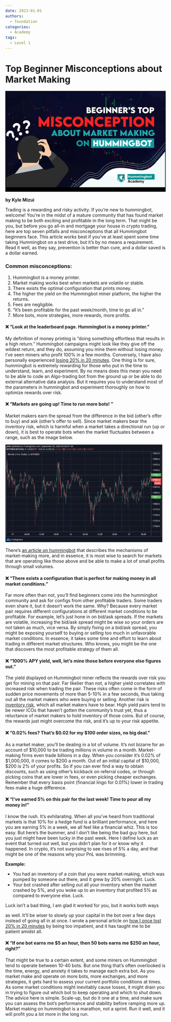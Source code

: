 ```yaml
---
date: 2023-01-01
authors:
  - foundation
categories:
  - Academy
tags:
  - Level 1
---
```


# Top Beginner Misconceptions about Market Making

![cover](image_0.jpg)

**by Kyle Mizui**

Trading is a rewarding and risky activity. If you’re new to hummingbot, welcome! You’re in the midst of a mature community that has found market making to be both exciting and profitable in the long term. That might be you, but before you go all-in and mortgage your house in crypto trading, here are top seven pitfalls and misconceptions that all Hummingbot beginners face. This article works best if you’ve at least spent some time taking Hummingbot on a test drive, but it’s by no means a requirement. Read it well, as they say, prevention is better than cure, and a dollar saved is a dollar earned.

<!-- more -->

### **Common misconceptions:**

1. Hummingbot is a money printer.
2. Market making works best when markets are volatile or stable.
3. There exists the optimal configuration that prints money.
4. The higher the yield on the Hummingbot miner platform, the higher the returns.
5. Fees are negligible.
6. “It’s been profitable for the past week/month, time to go all in.”
7. More bots, more strategies, more rewards, more profits.




#### **❌ “Look at the leaderboard page. Hummingbot is a money printer.”**

My definition of money printing is “doing something effortless that results in a high return.” Hummingbot campaigns might look like they give off the wildest return, and they do, assuming you mine them without losing money. I’ve seen miners who profit 100% in a few months. Conversely, I have also personally experienced [losing 20% in 20 minutes](https://andrewsiah.medium.com/how-i-lost-20-in-20-minutes-764595459ed2?ref=blog.hummingbot.org). One thing is for sure, hummingbot is extremely rewarding for those who put in the time to understand, learn, and experiment. By no means does this mean you need to be able to code an Algo-trading bot from the ground up or be able to do external alternative data analysis. But it requires you to understand most of the parameters in hummingbot and experiment thoroughly on how to optimize rewards over risk.

#### **❌ “Markets are going up! Time to run more bots! ”**

Market makers earn the spread from the difference in the bid (other’s offer to buy) and ask (other’s offer to sell). Since market makers bear the inventory risk, which is harmful when a market takes a directional run (up or down), it is best to operate bots when the market fluctuates between a range, such as the image below.

![graph_example](image_1.jpg)

There’s [an article on hummingbot](../2020-09-what-is-market-making/index.md) that describes the mechanisms of market-making more, and in essence, it is most wise to search for markets that are operating like those above and be able to make a lot of small profits through small volumes.

#### **❌ “There exists a configuration that is perfect for making money in all market conditions.”**

Far more often than not, you’ll find beginners come into the hummingbot community and ask for configs from other profitable traders. Some traders even share it, but it doesn’t work the same. Why? Because every market pair requires different configurations at different market conditions to be profitable. For example, let’s just hone in on bid/ask spreads. If the markets are volatile, increasing the bid/ask spread might be wise so your orders are not taken as much, vice versa. By simply fixing on a bid/ask spread, you might be exposing yourself to buying or selling too much in unfavorable market conditions. In essence, it takes some time and effort to learn about trading in different market structures. Who knows, you might be the one that discovers the most profitable strategy of them all.

#### **❌ “1000% APY yield, well, let’s mine those before everyone else figures out.”**

The yield displayed on Hummingbot miner reflects the rewards over risk you get for mining on that pair. Far likelier than not, a higher yield correlates with increased risk when trading the pair. These risks often come in the form of sudden price movements of more than 5-10% in a few seconds, thus taking out all the market makers who were buying or selling. Another risk is [inventory risk](../2020-10-inventory-risk/index.md), which all market makers have to bear. High yield pairs tend to be newer ICOs that haven’t gotten the community’s trust yet, thus a reluctance of market makers to hold inventory of those coins. But of course, the rewards just might overcome the risk, and it’s up to your risk appetite.

#### **❌ “0.02% fees? That’s $0.02 for my $100 order sizes, no big deal.”**

As a market maker, you’ll be dealing in a lot of volume. It’s not bizarre for an account of $10,000 to be trading millions in volume in a month. Market-making firms even trade billions in a day. When you consider it’s 0.02% of $1,000,000, it comes to $200 a month. Out of an initial capital of $10,000, $200 is 2% of your profits. So if you can ever find a way to obtain discounts, such as using other’s kickback on referral codes, or through picking coins that are lower in fees, or even picking cheaper exchanges. Remember that every basis point (financial lingo for 0.01%) lower in trading fees make a huge difference.

#### **❌ “I’ve earned 5% on this pair for the last week! Time to pour all my money in!”**

I know the rush. It’s exhilarating. When all you’ve heard from traditional markets is that 10% for a hedge fund is a brilliant performance, and here you are earning 5% in a week, we all feel like a financial whiz. This is too easy. But here’s the bummer, and I don’t like being the bad guy here, but you just might have been lucky in the past week. Here I define luck as an event that turned out well, but you didn’t plan for it or know why it happened. In crypto, it’s not surprising to see rises of 5% a day, and that might be one of the reasons why your PnL was brimming.

**Example:**

- You had an inventory of a coin that you were market-making, which was pumped by someone out there, and it grew by 20% overnight. Luck.
- Your bot crashed after selling out all your inventory when the market crashed by 5%, and you woke up to an inventory that profited 5% as compared to everyone else. Luck.

Luck isn’t a bad thing, I am glad it worked for you, but it works both ways

 as well. It’ll be wiser to slowly up your capital in the bot over a few days instead of going all in at once. I wrote a personal article on [how I once lost 20% in 20 minutes](https://andrewsiah.medium.com/how-i-lost-20-in-20-minutes-764595459ed2?ref=blog.hummingbot.org) by being too impatient, and it has taught me to be patient amidst all.

#### **❌ “If one bot earns me $5 an hour, then 50 bots earns me $250 an hour, right?”**

That might be true to a certain extent, and some miners on Hummingbot tend to operate between 10-40 bots. But one thing that’s often overlooked is the time, energy, and anxiety it takes to manage each extra bot. As you market make and operate on more bots, more exchanges, and more strategies, it gets hard to assess your current portfolio conditions at times. As some market conditions might inevitably cause losses, it might drain you in trying to figure out which bot to keep operating and which to shut down. The advice here is simple. Scale-up, but do it one at a time, and make sure you can assess the bot’s performance and stability before ramping more up. Market making on hummingbot is a marathon, not a sprint. Run it well, and it will profit you a lot more in the long run.

